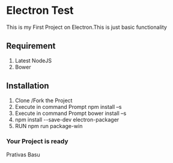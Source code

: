 # Electron Test
This is my First Project on Electron.This is just basic functionality
## Requirement
1) Latest NodeJS
1) Bower 
## Installation
1) Clone /Fork the Project
2) Execute in command Prompt npm install –s
3) Execute in command Prompt bower install –s
4) npm install --save-dev electron-packager
5) RUN npm run package-win

### Your Project is ready

Prativas Basu

